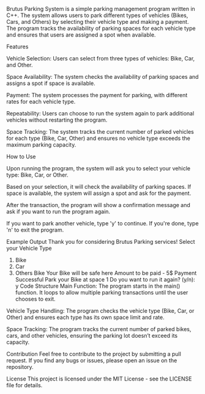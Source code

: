 Brutus Parking System is a simple parking management program written in C++. The system allows users to park different types of vehicles (Bikes, Cars, and Others) by selecting their vehicle type and making a payment. The program tracks the availability of parking spaces for each vehicle type and ensures that users are assigned a spot when available.

Features

Vehicle Selection: Users can select from three types of vehicles: Bike, Car, and Other.

Space Availability: The system checks the availability of parking spaces and assigns a spot if space is available.

Payment: The system processes the payment for parking, with different rates for each vehicle type.

Repeatability: Users can choose to run the system again to park additional vehicles without restarting the program.

Space Tracking: The system tracks the current number of parked vehicles for each type (Bike, Car, Other) and ensures no vehicle type exceeds the maximum parking capacity.

How to Use

Upon running the program, the system will ask you to select your vehicle type: Bike, Car, or Other.

Based on your selection, it will check the availability of parking spaces. If space is available, the system will assign a spot and ask for the payment.

After the transaction, the program will show a confirmation message and ask if you want to run the program again.

If you want to park another vehicle, type 'y' to continue. If you're done, type 'n' to exit the program.

Example Output
Thank you for considering Brutus Parking services!
Select your Vehicle Type
1. Bike
2. Car
3. Others
Bike
Your Bike will be safe here
Amount to be paid - 5$
Payment Successful
Park your Bike at space 1
Do you want to run it again? (y/n): y
Code Structure
Main Function: The program starts in the main() function. It loops to allow multiple parking transactions until the user chooses to exit.

Vehicle Type Handling: The program checks the vehicle type (Bike, Car, or Other) and ensures each type has its own space limit and rate.

Space Tracking: The program tracks the current number of parked bikes, cars, and other vehicles, ensuring the parking lot doesn’t exceed its capacity.

Contribution
Feel free to contribute to the project by submitting a pull request. If you find any bugs or issues, please open an issue on the repository.

License
This project is licensed under the MIT License - see the LICENSE file for details.
